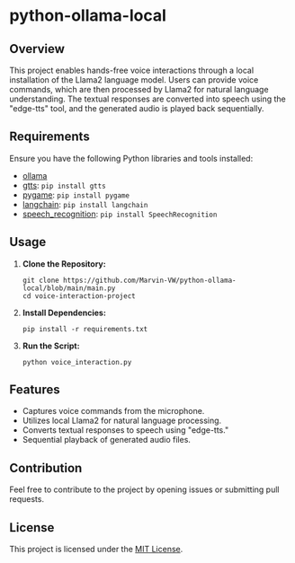 # python-ollama-local

## Overview

This project enables hands-free voice interactions through a local installation of the Llama2 language model. Users can provide voice commands, which are then processed by Llama2 for natural language understanding. The textual responses are converted into speech using the "edge-tts" tool, and the generated audio is played back sequentially.

## Requirements

Ensure you have the following Python libraries and tools installed:

- [ollama](https://github.com/jmorganca/ollama)
- [gtts](https://pypi.org/project/gTTS/): `pip install gtts`
- [pygame](https://pypi.org/project/pygame/): `pip install pygame`
- [langchain](https://pypi.org/project/langchain/): `pip install langchain`
- [speech_recognition](https://pypi.org/project/SpeechRecognition/): `pip install SpeechRecognition`

## Usage

1. **Clone the Repository:**
   ```
   git clone https://github.com/Marvin-VW/python-ollama-local/blob/main/main.py
   cd voice-interaction-project
   ```

2. **Install Dependencies:**
   ```
   pip install -r requirements.txt
   ```

3. **Run the Script:**
   ```
   python voice_interaction.py
   ```

## Features

- Captures voice commands from the microphone.
- Utilizes local Llama2 for natural language processing.
- Converts textual responses to speech using "edge-tts."
- Sequential playback of generated audio files.

## Contribution

Feel free to contribute to the project by opening issues or submitting pull requests.

## License

This project is licensed under the [MIT License](LICENSE).
